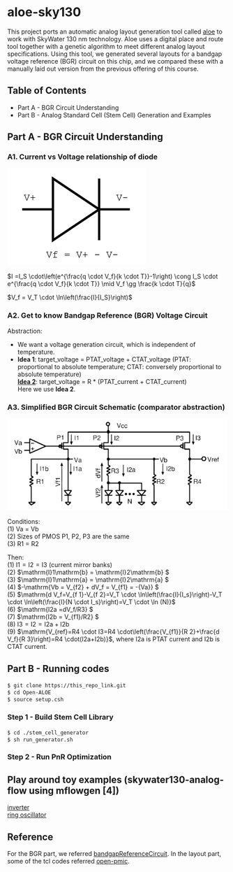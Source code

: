 # aloe-sky130
This project ports an automatic analog layout generation tool called [aloe](https://ieeexplore.ieee.org/document/9524486) to work with SkyWater 130 nm technology. Aloe uses a digital place and route tool together with a genetic algorithm to meet different analog layout specifications. Using this tool, we generated several layouts for a bandgap voltage reference (BGR) circuit on this chip, and we compared these with a manually laid out version from the previous offering of this course.

## Table of Contents
- Part A -  BGR Circuit Understanding
- Part B - Analog Standard Cell (Stem Cell) Generation and Examples
## Part A - BGR Circuit Understanding
### A1. Current vs Voltage relationship of diode

![diode](https://github.com/Li-Yueting/aloe-sky130/blob/main/images/diode.png)

$I =I_S \cdot\left(e^{\frac{q \cdot V_f}{k \cdot T}}-1\right) \cong I_S \cdot e^{\frac{q \cdot V_f}{k \cdot T}} \mid V_f \gg \frac{k \cdot T}{q}$

$V_f = V_T \cdot \ln\left(\frac{I}{I_S}\right)$
### A2. Get to know Bandgap Reference (BGR) Voltage Circuit
Abstraction:
- We want a voltage generation circuit, which is independent of temperature. 
- **Idea 1**: target_voltage = PTAT_voltage + CTAT_voltage
(PTAT: proportional to absolute temperature; CTAT: conversely proportional to absolute temperature) <br>
 **[Idea 2](https://ieeexplore.ieee.org/stamp/stamp.jsp?tp=&arnumber=760378)**: target_voltage = R * (PTAT_current + CTAT_current)   
 Here we use  **Idea 2**.

### A3. Simplified BGR Circuit Schematic (comparator abstraction)
![simplied-bgr](https://github.com/Li-Yueting/aloe-sky130/blob/main/images/simplified-BGR.png)  
  
Conditions:  
(1)	Va = Vb  
(2)	Sizes of PMOS P1, P2, P3 are the same  
(3)	R1 = R2     
  
Then:  
(1)	$\mathrm{I}1 = \mathrm{I}2 = \mathrm{I}3$ (current mirror banks)    
(2)	$\mathrm{I}1\mathrm{b} = \mathrm{I}2\mathrm{b} $  
(3)	$\mathrm{I}1\mathrm{a} = \mathrm{I}2\mathrm{a} $   
(4)	$-\mathrm{Vb = V_{f2} + dV_f = V_{f1} = -{Va}}  $  
(5) $\mathrm{d V_f=V_{f 1}-V_{f 2}=V_T \cdot \ln\left(\frac{I}{I_s}\right)-V_T \cdot \ln\left(\frac{I}{N \cdot I_s}\right)=V_T \cdot \ln (N)}$    
(6)	$\mathrm{I2a =dV_f/R3} $  
(7)	$\mathrm{I2b = V_{f1}/R2}  $  
(8)	$\mathrm{I3 = I2 = I2a+ I2b}$   
(9) $\mathrm{V_{ref}=R4 \cdot I3=R4 \cdot\left(\frac{V_{f1}}{R 2}+\frac{d V_f}{R 3}\right)=R4 \cdot(I2a+I2b)}$, where $\mathrm{I2a}$ is PTAT current and $\mathrm{I2b}$ is CTAT current. 

## Part B - Running codes
``` 
$ git clone https://this_repo_link.git 
$ cd Open-ALOE
$ source setup.csh  
```
### Step 1 - Build Stem Cell Library
``` 
$ cd ./stem_cell_generator 
$ sh run_generator.sh  
```
### Step 2 - Run PnR Optimization
## Play around toy examples (skywater130-analog-flow using mflowgen [4])
[inverter](./inverter) <br>
[ring oscillator](./ringosc) 
## Reference 
 For the BGR part, we referred [bandgapReferenceCircuit](https://github.com/johnkustin/bandgapReferenceCircuit). In the layout part, some of the tcl codes referred [open-pmic](https://github.com/westonb/open-pmic ).



